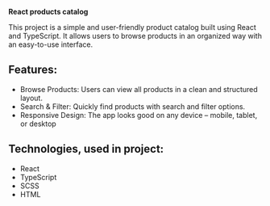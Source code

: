 **React products catalog**

This project is a simple and user-friendly
product catalog built using React and TypeScript.
It allows users to browse products in an organized way with an easy-to-use interface.

## Features:
- Browse Products: Users can view all products in a clean and structured layout.
- Search & Filter: Quickly find products with search and filter options.
- Responsive Design: The app looks good on any device – mobile, tablet, or desktop

## Technologies, used in project:
- React
- TypeScript
- SCSS
- HTML
